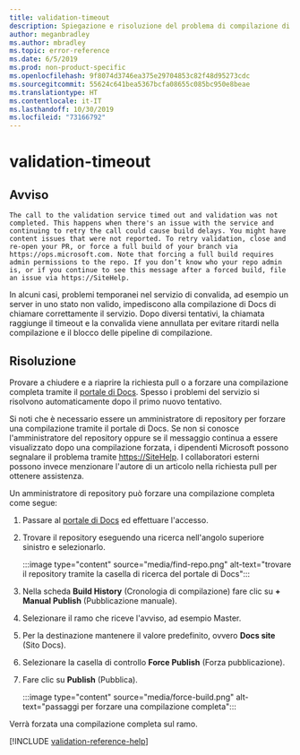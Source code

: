 ```yaml
---
title: validation-timeout
description: Spiegazione e risoluzione del problema di compilazione di Docs validation-timeout
author: meganbradley
ms.author: mbradley
ms.topic: error-reference
ms.date: 6/5/2019
ms.prod: non-product-specific
ms.openlocfilehash: 9f8074d3746ea375e29704853c82f48d95273cdc
ms.sourcegitcommit: 55624c641bea5367bcfa08655c085bc950e8beae
ms.translationtype: HT
ms.contentlocale: it-IT
ms.lasthandoff: 10/30/2019
ms.locfileid: "73166792"
---
```

# <a name="validation-timeout"></a>validation-timeout

## <a name="warning"></a>Avviso

`The call to the validation service timed out and validation was not completed. This happens when there's an issue with the service and continuing to retry the call could cause build delays. You might have content issues that were not reported. To retry validation, close and re-open your PR, or force a full build of your branch via https://ops.microsoft.com. Note that forcing a full build requires admin permissions to the repo. If you don’t know who your repo admin is, or if you continue to see this message after a forced build, file an issue via https://SiteHelp.`

In alcuni casi, problemi temporanei nel servizio di convalida, ad esempio un server in uno stato non valido, impediscono alla compilazione di Docs di chiamare correttamente il servizio. Dopo diversi tentativi, la chiamata raggiunge il timeout e la convalida viene annullata per evitare ritardi nella compilazione e il blocco delle pipeline di compilazione.

## <a name="resolution"></a>Risoluzione

Provare a chiudere e a riaprire la richiesta pull o a forzare una compilazione completa tramite il [portale di Docs](https://ops.microsoft.com/#/). Spesso i problemi del servizio si risolvono automaticamente dopo il primo nuovo tentativo.

Si noti che è necessario essere un amministratore di repository per forzare una compilazione tramite il portale di Docs. Se non si conosce l'amministratore del repository oppure se il messaggio continua a essere visualizzato dopo una compilazione forzata, i dipendenti Microsoft possono segnalare il problema tramite [https://SiteHelp](https://SiteHelp). I collaboratori esterni possono invece menzionare l'autore di un articolo nella richiesta pull per ottenere assistenza.

Un amministratore di repository può forzare una compilazione completa come segue:

1. Passare al [portale di Docs](https://ops.microsoft.com/#/) ed effettuare l'accesso.
1. Trovare il repository eseguendo una ricerca nell'angolo superiore sinistro e selezionarlo.

   :::image type="content" source="media/find-repo.png" alt-text="trovare il repository tramite la casella di ricerca del portale di Docs":::
1. Nella scheda **Build History** (Cronologia di compilazione) fare clic su **+ Manual Publish** (Pubblicazione manuale).
1. Selezionare il ramo che riceve l'avviso, ad esempio Master.
1. Per la destinazione mantenere il valore predefinito, ovvero **Docs site** (Sito Docs).
1. Selezionare la casella di controllo **Force Publish** (Forza pubblicazione).
1. Fare clic su **Publish** (Pubblica).

   :::image type="content" source="media/force-build.png" alt-text="passaggi per forzare una compilazione completa":::

Verrà forzata una compilazione completa sul ramo.

<!--make sure to add this file to your includes folder and verify the path-->
[!INCLUDE [validation-reference-help](includes/validation-reference-help.md)]
